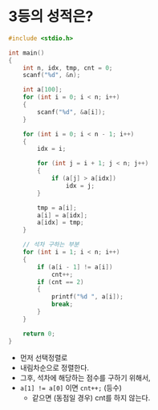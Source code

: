 # 3등의 성적은?

```c
#include <stdio.h>

int main()
{
    int n, idx, tmp, cnt = 0;
    scanf("%d", &n);

    int a[100];
    for (int i = 0; i < n; i++)
    {
        scanf("%d", &a[i]);
    }

    for (int i = 0; i < n - 1; i++)
    {
        idx = i;

        for (int j = i + 1; j < n; j++)
        {
            if (a[j] > a[idx])
                idx = j;
        }

        tmp = a[i];
        a[i] = a[idx];
        a[idx] = tmp;
    }

    // 석차 구하는 부분
    for (int i = 1; i < n; i++)
    {
        if (a[i - 1] != a[i])
            cnt++;
        if (cnt == 2)
        {
            printf("%d ", a[i]);
            break;
        }
    }

    return 0;
}
```

- 먼저 선택정렬로
- 내림차순으로 정렬한다.
- 그후, 석차에 해당하는 점수를 구하기 위해서,
- `a[1] != a[0]` 이면 `cnt++;` (등수)
  - 같으면 (동점일 경우) cnt를 하지 않는다.